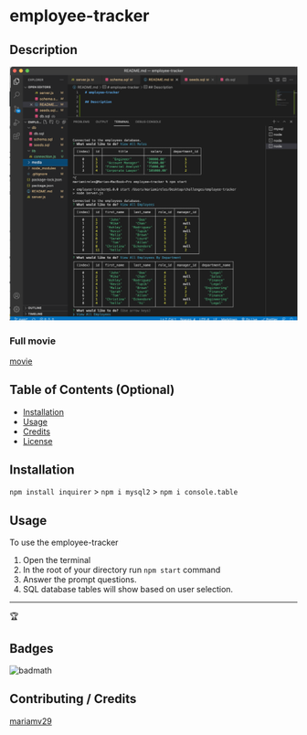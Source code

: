 # employee-tracker

## Description 




![screenshot](./media/screenshot.jpg)

### Full movie
[movie](https://www.icloud.com/iclouddrive/0baLxVn7HgGszbc4dnlFPy9DQ#Screen_Recording_2021-08-01_at_11.54.25_PM)


## Table of Contents (Optional)

* [Installation](#installation)
* [Usage](#usage)
* [Credits](#credits)
* [License](#license)

## Installation
`npm install inquirer` >
`npm i mysql2` >
`npm i console.table`


## Usage 

To use the employee-tracker
1. Open the terminal 
2. In the root of your directory run `npm start` command
3. Answer the prompt questions.
4. SQL database tables will show based on user selection. 



---

🏆 
## Badges

![badmath](https://img.shields.io/github/languages/top/nielsenjared/badmath)




## Contributing / Credits

[mariamv29](https://github.com/mariamv29/README-generator.git)
